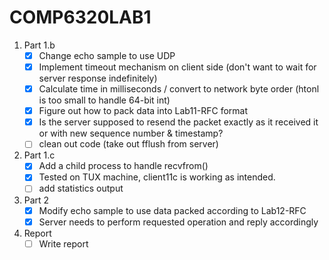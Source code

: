 # COMP6320LAB1

1. Part 1.b
   - [x] Change echo sample to use UDP
   - [x] Implement timeout mechanism on client side (don't want to wait for server response indefinitely)
   - [x] Calculate time in milliseconds / convert to network byte order (htonl is too small to handle 64-bit int)
   - [x] Figure out how to pack data into Lab11-RFC format
   - [x] Is the server supposed to resend the packet exactly as it received it or with new sequence number & timestamp?
   - [ ] clean out code (take out fflush from server)
2. Part 1.c
   - [x] Add a child process to handle recvfrom()
   - [x] Tested on TUX machine, client11c is working as intended.
   - [ ] add statistics output
3. Part 2
   - [x] Modify echo sample to use data packed according to Lab12-RFC
   - [x] Server needs to perform requested operation and reply accordingly
4. Report
   - [ ] Write report
